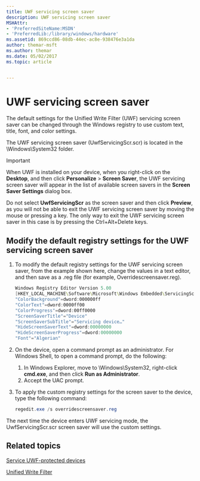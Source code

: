```yaml
---
title: UWF servicing screen saver
description: UWF servicing screen saver
MSHAttr:
- 'PreferredSiteName:MSDN'
- 'PreferredLib:/library/windows/hardware'
ms.assetid: 869ccd86-08db-44ec-ac8e-938476e3a1da
author: themar-msft
ms.author: themar
ms.date: 05/02/2017
ms.topic: article


---
```

# UWF servicing screen saver

The default settings for the Unified Write Filter (UWF) servicing screen saver can be changed through the Windows registry to use custom text, title, font, and color settings.

The UWF servicing screen saver (UwfServicingScr.scr) is located in the \\Windows\\System32 folder.

> [!Important]
> When UWF is installed on your device, when you right-click on the **Desktop**, and then click **Personalize** &gt; **Screen Saver**, the UWF servicing screen saver will appear in the list of available screen savers in the **Screen Saver Settings** dialog box.

Do not select **UwfServicingScr** as the screen saver and then click **Preview**, as you will not be able to exit the UWF servicing screen saver by moving the mouse or pressing a key. The only way to exit the UWF servicing screen saver in this case is by pressing the Ctrl+Alt+Delete keys.

## Modify the default registry settings for the UWF servicing screen saver

1. To modify the default registry settings for the UWF servicing screen saver, from the example shown here, change the values in a text editor, and then save as a .reg file (for example, Overridescreensaver.reg).

   ```powershell
   Windows Registry Editor Version 5.00
   [HKEY_LOCAL_MACHINE\Software\Microsoft\Windows Embedded\ServicingScreenSaver]
   "ColorBackground"=dword:000000ff
   "ColorText"=dword:0000ff00
   "ColorProgress"=dword:00ff0000
   "ScreenSaverTitle"="Device"
   "ScreenSaverSubTitle"="Servicing device…"
   "HideScreenSaverText"=dword:00000000
   "HideScreenSaverProgress"=dword:00000000
   "Font"="Algerian"
   ```

1. On the device, open a command prompt as an administrator. For Windows Shell, to open a command prompt, do the following:
   1. In Windows Explorer, move to \\Windows\\System32, right-click **cmd.exe**, and then click **Run as Administrator**.
   1. Accept the UAC prompt.
1. To apply the custom registry settings for the screen saver to the device, type the following command:

   ```powershell
   regedit.exe /s overridescreensaver.reg
   ```

The next time the device enters UWF servicing mode, the UwfServicingScr.scr screen saver will use the custom settings.

## Related topics

[Service UWF-protected devices](service-uwf-protected-devices.md)

[Unified Write Filter](unified-write-filter.md)
